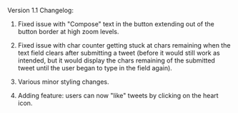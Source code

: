 Version 1.1 Changelog:

1. Fixed issue with "Compose" text in the button extending out of the button border at high zoom levels.

2. Fixed issue with char counter getting stuck at chars remaining when the text field clears after submitting a tweet (before it would still work as intended, but it would display the chars remaining of the submitted tweet until the user began to type in the field again).

3. Various minor styling changes.

4. Adding feature: users can now "like" tweets by clicking on the heart icon.